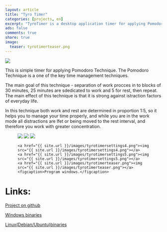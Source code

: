 ```yaml
---
layout: article
title: "Tyro Timer"
categories: [projects, en]
excerpt: "TyroTimer is a desktop application timer for applying Pomodoro Technique.(Qt, C++)"
ads: false
comments: true
share: true
image:
  teaser: tyrotimerteaser.png
---
```

<img src="{{ site.url }}/images/TyroTimerPoster.png">

This is simple timer for applying Pomodoro Technique.
The Pomodoro Technique is a one of the key time management techniques.

The main goal of this technique  - separation of work procces in to blocks of 30 minutes, 25 minutes are sdedicated to work and 5 for rest, then repeat.
The main effect of this technique is that it is strong against istraction factors of everyday life.

In this technique both work and rest are determined in proportion 1:5, so it helps you to manage your time properly, and while you are in the work mode
all distractions are lfet or being moved to the rest interval, and therefore you work with greater concentration.

<figure class="third">
	<a href="{{ site.url }}/images/tyrotimersettings1.png"><img src="{{ site.url }}/images/tyrotimersettings1.png"></a>
	<a href="{{ site.url }}/images/tyrotimersettings2.png"><img src="{{ site.url }}/images/tyrotimersettings2.png"></a>
	<a href="{{ site.url }}/images/tyrotimersettings3.png"><img src="{{ site.url }}/images/tyrotimersettings3.png"></a>
</figure>

<figure class="third">
	
	<a href="{{ site.url }}/images/tyrotimersettings4.png"><img src="{{ site.url }}/images/tyrotimersettings4.png"></a>
	<a href="{{ site.url }}/images/tyrotimersettings5.png"><img src="{{ site.url }}/images/tyrotimersettings5.png"></a>
	<a href="{{ site.url }}/images/tyrotimerteaser.png"><img src="{{ site.url }}/images/tyrotimerteaser.png"></a>
	<figcaption>Program windows.</figcaption>
</figure>


# Links:
[Project on github](https://github.com/AlexPutz/TyroTimer)

[Windows binaries](https://github.com/AlexPutz/alexputz.github.io/raw/master/files/TyroTimer_windows.zip)

[Linux(Debian/Ubuntu)binaries](https://github.com/AlexPutz/alexputz.github.io/raw/master/files/TyroTimer_deb_ubu.zip)
